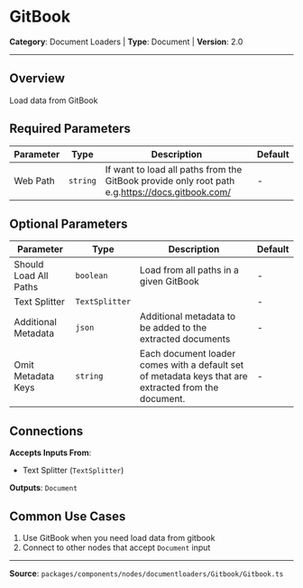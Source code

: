 # GitBook

**Category**: Document Loaders | **Type**: Document | **Version**: 2.0

---

## Overview

Load data from GitBook

## Required Parameters

| Parameter | Type | Description | Default |
|-----------|------|-------------|---------|
| Web Path | `string` | If want to load all paths from the GitBook provide only root path e.g.https://docs.gitbook.com/  | - |

## Optional Parameters

| Parameter | Type | Description | Default |
|-----------|------|-------------|---------|
| Should Load All Paths | `boolean` | Load from all paths in a given GitBook | - |
| Text Splitter | `TextSplitter` |  | - |
| Additional Metadata | `json` | Additional metadata to be added to the extracted documents | - |
| Omit Metadata Keys | `string` | Each document loader comes with a default set of metadata keys that are extracted from the document. | - |

## Connections

**Accepts Inputs From**:
- Text Splitter (`TextSplitter`)

**Outputs**: `Document`

## Common Use Cases

1. Use GitBook when you need load data from gitbook
2. Connect to other nodes that accept `Document` input

---

**Source**: `packages/components/nodes/documentloaders/Gitbook/Gitbook.ts`
